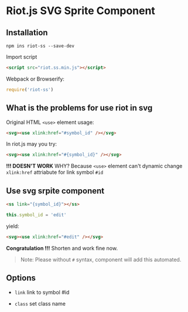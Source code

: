 # Riot.js SVG Sprite Component

## Installation
    npm ins riot-ss --save-dev

Import script
```html
<script src="riot.ss.min.js"></script>
```
Webpack or Browserify:

```js
require('riot-ss')
```

## What is the problems for use riot in svg

Original HTML `<use>`  element usage:
```html
<svg><use xlink:href="#symbol_id" /></svg>
```

In riot.js may you try:

```html
<svg><use xlink:href="#{symbol_id}" /></svg>
```

**!!! DOESN'T WORK**  WHY? Because `<use>` element can't dynamic change `xlink:href` attriabute for link symbol `#id`

## Use svg srpite component

```html
<ss link="{symbol_id}"></ss>
```

```js
this.symbol_id = 'edit'
```

yield:

```html
<svg><use xlink:href="#edit" /></svg>
```
**Congratulation !!!** Shorten and work fine now.

> Note: Please without `#` syntax, component will add this automated.

## Options
- `link`  link to symbol #id

- `class` set class name